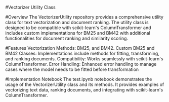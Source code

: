#Vectorizer Utility Class

#Overview
The VectorizerUtility repository provides a comprehensive utility class for text vectorization and document ranking. The utility class is designed to be compatible with scikit-learn's ColumnTransformer and includes custom implementations for BM25 and BM42 with additional functionalities for document ranking and similarity scoring.

#Features
  Vectorization Methods: BM25, and BM42.
  Custom BM25 and BM42 Classes: Implementations include methods for fitting, transforming, and ranking documents.
  Compatibility: Works seamlessly with scikit-learn's ColumnTransformer.
  Error Handling: Enhanced error handling to manage cases where the model needs to be fitted before transformation

#Implementation Notebook
The test.ipynb notebook demonstrates the usage of the VectorizerUtility class and its methods. It provides examples of vectorizing text data, ranking documents, and integrating with scikit-learn's ColumnTransformer.
